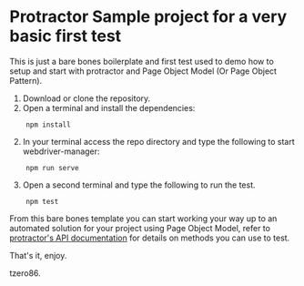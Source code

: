 # Protractor Sample project for a very basic first test #

This is just a bare bones boilerplate and first test used to demo how to setup and start with protractor and Page Object Model (Or Page Object Pattern).

1. Download or clone the repository.
2. Open a terminal and install the dependencies:
```
    npm install
```
2. In your terminal access the repo directory and type the following to start webdriver-manager:
```
    npm run serve
```
3. Open a second terminal and type the following to run the test.
```
    npm test
```

From this bare bones template you can start working your way up to an automated solution for your project using Page Object Model, refer to [protractor's API documentation](http://www.protractortest.org/#/api) for details on methods you can use to test.

That's it,
enjoy.

tzero86.